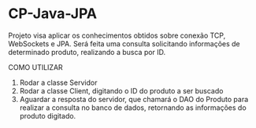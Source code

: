# CP-Java-JPA
Projeto visa aplicar os conhecimentos obtidos sobre conexão TCP, WebSockets e JPA.
Será feita uma consulta solicitando informações de determinado produto, realizando a busca por ID.

COMO UTILIZAR
1. Rodar a classe Servidor
2. Rodar a classe Client, digitando o ID do produto a ser buscado
3. Aguardar a resposta do servidor, que chamará o DAO do Produto para realizar a consulta no banco de dados, retornando as informações do produto digitado.
